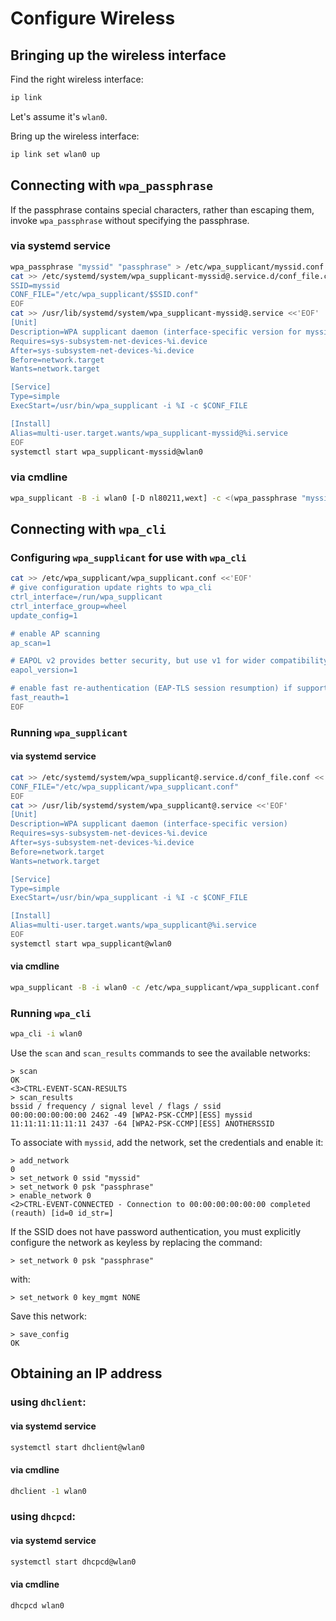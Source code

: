 # Configure Wireless

## Bringing up the wireless interface

Find the right wireless interface:

```sh
ip link
```

Let's assume it's `wlan0`.

Bring up the wireless interface:

```sh
ip link set wlan0 up
```

## Connecting with `wpa_passphrase`

If the passphrase contains special characters, rather than escaping them,
invoke `wpa_passphrase` without specifying the passphrase.

### via systemd service

```sh
wpa_passphrase "myssid" "passphrase" > /etc/wpa_supplicant/myssid.conf
cat >> /etc/systemd/system/wpa_supplicant-myssid@.service.d/conf_file.conf <<'EOF'
SSID=myssid
CONF_FILE="/etc/wpa_supplicant/$SSID.conf"
EOF
cat >> /usr/lib/systemd/system/wpa_supplicant-myssid@.service <<'EOF'
[Unit]
Description=WPA supplicant daemon (interface-specific version for myssid)
Requires=sys-subsystem-net-devices-%i.device
After=sys-subsystem-net-devices-%i.device
Before=network.target
Wants=network.target

[Service]
Type=simple
ExecStart=/usr/bin/wpa_supplicant -i %I -c $CONF_FILE

[Install]
Alias=multi-user.target.wants/wpa_supplicant-myssid@%i.service
EOF
systemctl start wpa_supplicant-myssid@wlan0
```

### via cmdline

```sh
wpa_supplicant -B -i wlan0 [-D nl80211,wext] -c <(wpa_passphrase "myssid" "passphrase")
```

## Connecting with `wpa_cli`

### Configuring `wpa_supplicant` for use with `wpa_cli`

```sh
cat >> /etc/wpa_supplicant/wpa_supplicant.conf <<'EOF'
# give configuration update rights to wpa_cli
ctrl_interface=/run/wpa_supplicant
ctrl_interface_group=wheel
update_config=1

# enable AP scanning
ap_scan=1

# EAPOL v2 provides better security, but use v1 for wider compatibility
eapol_version=1

# enable fast re-authentication (EAP-TLS session resumption) if supported
fast_reauth=1
EOF
```

### Running `wpa_supplicant`

#### via systemd service

```sh
cat >> /etc/systemd/system/wpa_supplicant@.service.d/conf_file.conf <<'EOF'
CONF_FILE="/etc/wpa_supplicant/wpa_supplicant.conf"
EOF
cat >> /usr/lib/systemd/system/wpa_supplicant@.service <<'EOF'
[Unit]
Description=WPA supplicant daemon (interface-specific version)
Requires=sys-subsystem-net-devices-%i.device
After=sys-subsystem-net-devices-%i.device
Before=network.target
Wants=network.target

[Service]
Type=simple
ExecStart=/usr/bin/wpa_supplicant -i %I -c $CONF_FILE

[Install]
Alias=multi-user.target.wants/wpa_supplicant@%i.service
EOF
systemctl start wpa_supplicant@wlan0
```

#### via cmdline

```sh
wpa_supplicant -B -i wlan0 -c /etc/wpa_supplicant/wpa_supplicant.conf
```

### Running `wpa_cli`

```sh
wpa_cli -i wlan0
```

Use the `scan` and `scan_results` commands to see the available networks:

```
> scan
OK
<3>CTRL-EVENT-SCAN-RESULTS
> scan_results
bssid / frequency / signal level / flags / ssid
00:00:00:00:00:00 2462 -49 [WPA2-PSK-CCMP][ESS] myssid
11:11:11:11:11:11 2437 -64 [WPA2-PSK-CCMP][ESS] ANOTHERSSID
```

To associate with `myssid`, add the network, set the credentials and
enable it:

```
> add_network
0
> set_network 0 ssid "myssid"
> set_network 0 psk "passphrase"
> enable_network 0
<2>CTRL-EVENT-CONNECTED - Connection to 00:00:00:00:00:00 completed (reauth) [id=0 id_str=]
```

If the SSID does not have password authentication, you must explicitly
configure the network as keyless by replacing the command:

```
> set_network 0 psk "passphrase"
```

with:

```
> set_network 0 key_mgmt NONE
```

Save this network:

```
> save_config
OK
```

## Obtaining an IP address

### using `dhclient`:

#### via systemd service

```sh
systemctl start dhclient@wlan0
```

#### via cmdline

```sh
dhclient -1 wlan0
```

### using `dhcpcd`:

#### via systemd service

```sh
systemctl start dhcpcd@wlan0
```

#### via cmdline

```sh
dhcpcd wlan0
```
